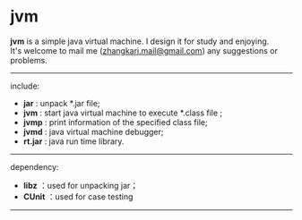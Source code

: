 # jvm

**jvm** is a simple java virtual machine. I design it for study and enjoying.   
It's welcome to mail me (zhangkari.mail@gmail.com) any suggestions or problems.

-------------
include:  
- **jar** : unpack *.jar file;    
- **jvm** :  start java virtual machine to execute *.class file ;    
- **jvmp** :  print information of the specified class file;    
- **jvmd** : java virtual machine debugger;    
- **rt.jar** : java run time library.    

----------------------
 dependency:   
- **libz** ：used for unpacking jar；   
- **CUnit** ：used for case testing     

-------------------

